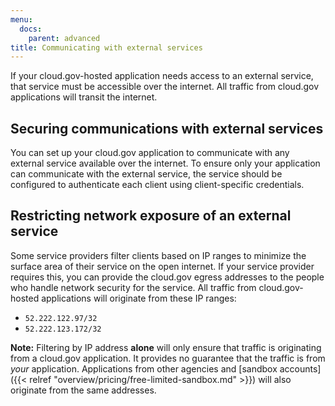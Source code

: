 ```yaml
---
menu:
  docs:
    parent: advanced
title: Communicating with external services
---
```


If your cloud.gov-hosted application needs access to an external service, that service must be accessible over the internet. All traffic from cloud.gov applications will transit the internet.

## Securing communications with external services

You can set up your cloud.gov application to communicate with any external service available over the internet. To ensure only your application can communicate with the external service, the service should be configured to authenticate each client using client-specific credentials.

## Restricting network exposure of an external service 

Some service providers filter clients based on IP ranges to minimize the surface area of their service on the open internet. If your service provider requires this, you can provide the cloud.gov egress addresses to the people who handle network security for the service. All traffic from cloud.gov-hosted applications will originate from these IP ranges:

* `52.222.122.97/32`
* `52.222.123.172/32`

**Note:** Filtering by IP address **alone** will only ensure that traffic is originating from a cloud.gov application. It provides no guarantee that the traffic is from _your_ application. Applications from other agencies and [sandbox accounts]({{< relref "overview/pricing/free-limited-sandbox.md" >}}) will also originate from the same addresses.

